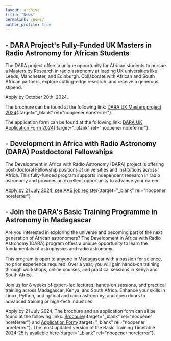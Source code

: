 ```yaml
---
layout: archive
title: "News"
permalink: /news/
author_profile: true
---
```


## - DARA Project's Fully-Funded UK Masters in Radio Astronomy for African Students
The DARA project offers a unique opportunity for African students to pursue a Masters by Research in radio astronomy at leading UK universities like Leeds, Manchester, and Edinburgh. Collaborate with African and South African partners, explore cutting-edge research, and receive a generous stipend. 

Apply by October 20th, 2024.

The brochure can be found at the following link: [DARA UK Masters project 2024](https://drive.google.com/file/d/1d7Es9_7ia99MUIrxUbUUZ3MszT0QgxcD/view?usp=sharing){:target="_blank" rel="noopener noreferrer"}.

The application form can be found at the following link: [DARA UK Application Form 2024](https://drive.google.com/file/d/1P2FxY7z6gfgY3OZSydBwDCbUloll3By_/view?usp=sharing){:target="_blank" rel="noopener noreferrer"}.


## - Development in Africa with Radio Astronomy (DARA) Postdoctoral Fellowships

The Development in Africa with Radio Astronomy (DARA) project is offering post-doctoral Fellowship positions at universities and institutions across Africa. This fully-funded program supports independent research in radio astronomy and provides an excellent opportunity to advance your career.

 [Apply by 21 July  2024: see AAS job register](https://aas.org/jobregister/ad/e3809a88){:target="_blank" rel="noopener noreferrer"}



## - Join the DARA's Basic Training Programme in Astronomy in Madagascar

Are you interested in exploring the universe and becoming part of the next generation of African astronomers? The Development in Africa with Radio Astronomy (DARA) program offers a unique opportunity to learn the fundamentals of astrophysics and radio astronomy.

This program is open to anyone in Madagascar with a passion for science, no prior experience required! Over a year, you will gain hands-on training through workshops, online courses, and practical sessions in Kenya and South Africa.

Join us for 8 weeks of expert-led lectures, hands-on sessions, and practical training across Madagascar, Kenya, and South Africa. Enhance your skills in Linux, Python, and optical and radio astronomy, and open doors to advanced training or high-tech industries.

Apply by 21 July 2024. The brochure and an application form can all be found at the following links:
[Brochure](https://drive.google.com/file/d/1PsRvuaVW_t6zMWkn6n9YqCjl3JfOlPhl/view?usp=sharing){:target="_blank" rel="noopener noreferrer"} and
[Application Form](https://drive.google.com/file/d/1KlBduQvA2sbeR2N0hHa-Zf0GstkOZqov/view?usp=sharing){:target="_blank" rel="noopener noreferrer"}. The most updated version of the Basic Training Timetable 2024-25 is available [here](https://drive.google.com/file/d/13xSbcWL0oGdo9o_Ww4Mc5BrrX3e1onfo/view?usp=sharing){:target="_blank" rel="noopener noreferrer"}.

